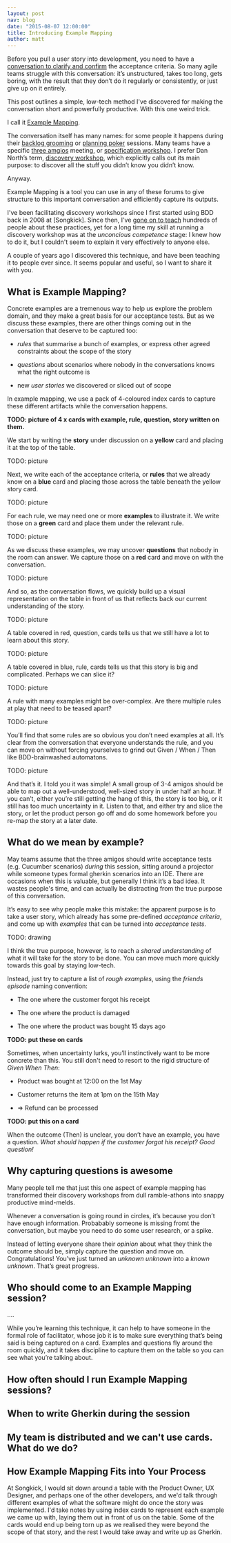 ```yaml
---
layout: post
nav: blog
date: "2015-08-07 12:00:00"
title: Introducing Example Mapping
author: matt
---
```


Before you pull a user story into development, you need to have a [conversation
to clarify and
confirm](<http://ronjeffries.com/xprog/articles/expcardconversationconfirmation/>)
the acceptance criteria. So many agile teams struggle with this conversation:
it’s unstructured, takes too long, gets boring, with the result that they don’t
do it regularly or consistently, or just give up on it entirely.

This post outlines a simple, low-tech method I've discovered for making the
conversation short and powerfully productive. With this one weird trick.

I call it [Example Mapping](<https://twitter.com/search?q=%23ExampleMapping>).

The conversation itself has many names: for some people it happens during their
[backlog grooming](<http://scrummethodology.com/scrum-backlog-grooming/>) or
[planning poker](<https://www.mountaingoatsoftware.com/agile/planning-poker>)
sessions. Many teams have a specific [three
amgios](<http://www.velocitypartners.net/blog/2014/02/11/the-3-amigos-in-agile-teams/>)
meeting, or [specification
workshop](<http://gojko.net/2008/11/12/specification-workshops-an-agile-way-to-get-better-requirements/>).
I prefer Dan North’s term, [discovery
workshop](<http://dannorth.net/2010/08/30/introducing-deliberate-discovery/>),
which explicitly calls out its main purpose: to discover all the stuff you
didn’t know you didn’t know.

Anyway.

Example Mapping is a tool you can use in any of these forums to give structure
to this important conversation and efficiently capture its outputs.

I've been facilitating discovery workshops since I first started using BDD back
in 2008 at [Songkick]. Since then, I've [gone on to
teach](<http://cucumber.io/training>) hundreds of people about these practices,
yet for a long time my skill at running a discovery workshop was at the
*unconcious competence* stage: I knew how to do it, but I couldn't seem to
explain it very effectively to anyone else.

A couple of years ago I discovered this technique, and have been teaching it to
people ever since. It seems popular and useful, so I want to share it with you.

What is Example Mapping?
------------------------

Concrete examples are a tremenous way to help us explore the problem domain, and
they make a great basis for our acceptance tests. But as we discuss these
examples, there are other things coming out in the conversation that deserve to
be captured too:

-   *rules* that summarise a bunch of examples, or express other agreed
    constraints about the scope of the story

-   *questions* about scenarios where nobody in the conversations knows what the
    right outcome is

-   new *user stories* we discovered or sliced out of scope

In example mapping, we use a pack of 4-coloured index cards to capture these
different artifacts while the conversation happens.

**TODO: picture of 4 x cards with example, rule, question, story written on
them.**

We start by writing the **story** under discussion on a **yellow** card and
placing it at the top of the table.

TODO: picture

Next, we write each of the acceptance criteria, or **rules** that we already
know on a **blue** card and placing those across the table beneath the yellow
story card.

TODO: picture

For each rule, we may need one or more **examples** to illustrate it. We write
those on a **green** card and place them under the relevant rule.

TODO: picture

As we discuss these examples, we may uncover **questions** that nobody in the
room can answer. We capture those on a **red** card and move on with the
conversation.

TODO: picture

And so, as the conversation flows, we quickly build up a visual representation
on the table in front of us that reflects back our current understanding of the
story.

TODO: picture

A table covered in red, question, cards tells us that we still have a lot to
learn about this story.

TODO: picture

A table covered in blue, rule, cards tells us that this story is big and
complicated. Perhaps we can slice it?

TODO: picture

A rule with many examples might be over-complex. Are there multiple rules at
play that need to be teased apart?

TODO: picture

You’ll find that some rules are so obvious you don’t need examples at all. It’s
clear from the conversation that everyone understands the rule, and you can move
on without forcing yourselves to grind out Given / When / Then like
BDD-brainwashed automatons.

TODO: picture

And that’s it. I told you it was simple! A small group of 3-4 amigos should be
able to map out a well-understood, well-sized story in under half an hour. If
you can’t, either you’re still getting the hang of this, the story is too big,
or it still has too much uncertainty in it. Listen to that, and either try and
slice the story, or let the product person go off and do some homework before
you re-map the story at a later date.

What do we mean by example?
---------------------------

May teams assume that the three amigos should write acceptance tests (e.g.
Cucumber scenarios) *during* this session, sitting around a projector while
someone types formal gherkin scenarios into an IDE. There are occasions when
this is valuable, but generally I think it’s a bad idea. It wastes people's
time, and can actually be distracting from the true purpose of this
conversation.

It’s easy to see why people make this mistake: the apparent purpose is to take a
user story, which already has some pre-defined *acceptance criteria*, and come
up with *examples* that can be turned into *acceptance tests*.

TODO: drawing

I think the true purpose, however, is to reach a *shared understanding* of what
it will take for the story to be done. You can move much more quickly towards
this goal by staying low-tech.

Instead, just try to capture a list of *rough examples*, using the *friends
episode* naming convention:

-   The one where the customer forgot his receipt

-   The one where the product is damaged

-   The one where the product was bought 15 days ago

**TODO: put these on cards**

Sometimes, when uncertainty lurks, you’ll instinctively want to be more concrete
than this. You still don't need to resort to the rigid structure of *Given When
Then*:

-   Product was bought at 12:00 on the 1st May

-   Customer returns the item at 1pm on the 15th May

-   =\> Refund can be processed

**TODO: put this on a card**

When the outcome (Then) is unclear, you don’t have an example, you have a
question. *What should happen if the customer forgot his receipt? Good
question!*

Why capturing questions is awesome
----------------------------------

Many people tell me that just this one aspect of example mapping has transformed
their discovery workshops from dull ramble-athons into snappy productive
mind-melds.

Whenever a conversation is going round in circles, it’s because you don’t have
enough information. Probabably someone is missing fromt the conversation, but
maybe you need to do some user research, or a spike.

Instead of letting everyone share their *opinion* about what they think the
outcome should be, simply capture the question and move on. Congratulations!
You’ve just turned an *unknown unknown* into a *known unknown*. That’s great
progress.

Who should come to an Example Mapping session?
----------------------------------------------

….

While you’re learning this technique, it can help to have someone in the formal
role of facilitator, whose job it is to make sure everything that’s being said
is being captured on a card. Examples and questions fly around the room quickly,
and it takes discipline to capture them on the table so you can see what you’re
talking about.

How often should I run Example Mapping sessions?
------------------------------------------------

When to write Gherkin during the session
----------------------------------------

My team is distributed and we can't use cards. What do we do?
-------------------------------------------------------------

How Example Mapping Fits into Your Process
------------------------------------------

At Songkick, I would sit down around a table with the Product Owner, UX
Designer, and perhaps one of the other developers, and we'd talk through
different examples of what the software might do once the story was implemented.
I'd take notes by using index cards to represent each example we came up with,
laying them out in front of us on the table. Some of the cards would end up
being torn up as we realised they were beyond the scope of that story, and the
rest I would take away and write up as Gherkin.
